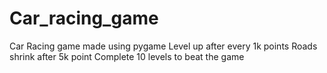 # Car_racing_game
Car Racing game made using pygame
Level up after every 1k points
Roads shrink after 5k point
Complete 10 levels to beat the game
